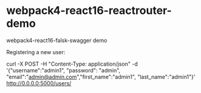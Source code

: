 # webpack4-react16-reactrouter-demo
webpack4-react16-falsk-swagger demo

Registering a new user:

curl -X POST -H "Content-Type: application/json"  -d '{"username":"admin1", "password": "admin", "email":"admin@admin.com","first_name":"admin1", "last_name":"admin1"}' http://0.0.0.0:5000/users/


